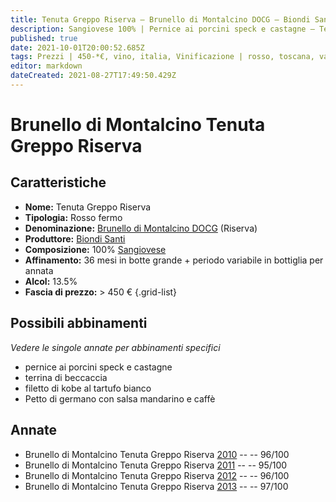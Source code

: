 ```yaml
---
title: Tenuta Greppo Riserva – Brunello di Montalcino DOCG – Biondi Santi – Toscana (IT) – 450-*€ – 5★
description: Sangiovese 100% | Pernice ai porcini speck e castagne – Terrina di beccaccia – Filetto di kobe al tartufo bianco – Petto di germano con salsa mandarino e caffè
published: true
date: 2021-10-01T20:00:52.685Z
tags: Prezzi | 450-*€, vino, italia, Vinificazione | rosso, toscana, varietale, Vitigni | Sangiovese, pernice ai porcini speck e castagne, terrina di beccaccia, filetto di kobe al tartufo bianco, fermo, Valutazioni | 5 stelle, Petto di germano con salsa mandarino e caffè
editor: markdown
dateCreated: 2021-08-27T17:49:50.429Z
---
```


# Brunello di Montalcino Tenuta Greppo Riserva

## Caratteristiche
- **Nome:** Tenuta Greppo Riserva
- **Tipologia:** Rosso fermo
- **Denominazione:** [Brunello di Montalcino DOCG](/denominazioni/Italia/Toscana/DOCG/Brunello-di-Montalcino) (Riserva)
- **Produttore:** [Biondi Santi](/produttori/Italia/Toscana/Biondi-Santi) 
- **Composizione:** 100% [Sangiovese](/vitigni/Italia/bacca-nera/sangiovese)
- **Affinamento:** 36 mesi in botte grande + periodo variabile in bottiglia per annata
- **Alcol:** 13.5%
- **Fascia di prezzo:** > 450 € 
{.grid-list}


## Possibili abbinamenti
*Vedere le singole annate per abbinamenti specifici*

- pernice ai porcini speck e castagne
- terrina di beccaccia
- filetto di kobe al tartufo bianco
- Petto di germano con salsa mandarino e caffè

## Annate
- Brunello di Montalcino Tenuta Greppo Riserva [2010](vini/Italia/Toscana/Biondi-Santi/Tenuta-Greppo-Riserva/2010) -- <span class="star-5"></span> -- 96/100
- Brunello di Montalcino Tenuta Greppo Riserva [2011](vini/Italia/Toscana/Biondi-Santi/Tenuta-Greppo-Riserva/2011) -- <span class="star-5"></span> -- 95/100
- Brunello di Montalcino Tenuta Greppo Riserva [2012](vini/Italia/Toscana/Biondi-Santi/Tenuta-Greppo-Riserva/2012) -- <span class="star-5"></span> -- 96/100
- Brunello di Montalcino Tenuta Greppo Riserva [2013](vini/Italia/Toscana/Biondi-Santi/Tenuta-Greppo-Riserva/2013) -- <span class="star-5"></span> -- 97/100